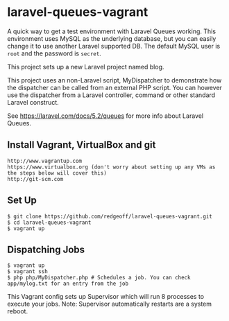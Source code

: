 # laravel-queues-vagrant

A quick way to get a test environment with Laravel Queues working. This environment uses MySQL as the underlying database, but you can easily change it to use another Laravel supported DB. The default MySQL user is `root` and the password is `secret`.

This project sets up a new Laravel project named blog.

This project uses an non-Laravel script, MyDispatcher to demonstrate how the dispatcher can be called from an external PHP script. You can however use the dispatcher from a Laravel controller, command or other standard Laravel construct.

See https://laravel.com/docs/5.2/queues for more info about Laravel Queues.


Install Vagrant, VirtualBox and git
---

    http://www.vagrantup.com
    https://www.virtualbox.org (don't worry about setting up any VMs as the steps below will cover this)
    http://git-scm.com


Set Up
---

    $ git clone https://github.com/redgeoff/laravel-queues-vagrant.git
    $ cd laravel-queues-vagrant
    $ vagrant up


Dispatching Jobs
---

    $ vagrant up
    $ vagrant ssh
    $ php php/MyDispatcher.php # Schedules a job. You can check app/mylog.txt for an entry from the job

This Vagrant config sets up Supervisor which will run 8 processes to execute your jobs. Note: Supervisor automatically restarts are a system reboot.
